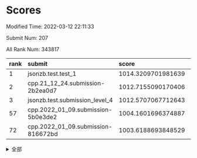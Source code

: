 # Scores

Modified Time: 2022-03-12 22:11:33

Submit Num: 207

All Rank Num: 343817

| rank |               submit               |       score        |       sigma        | pk_num |
| :--- | :--------------------------------- | :----------------- | :----------------- | :----- |
| 1    | jsonzb.test.test_1                 | 1014.3209701981639 | 0.8620247452969737 | 6644   |
| 2    | cpp.21_12_24.submission-2b2ea0d7   | 1012.7155090170406 | 0.788827467563495  | 6644   |
| 3    | jsonzb.test.submission_level_4     | 1012.5707067712643 | 0.7973446076595745 | 6642   |
| 57   | cpp.2022_01_09.submission-5b0e3de2 | 1004.1601696374887 | 0.716642318617469  | 6638   |
| 72   | cpp.2022_01_09.submission-816672bd | 1003.6188693848529 | 0.7199940766191081 | 6642   |


<details>
<summary>全部</summary>

| rank |                 submit                 |       score        |       sigma        | pk_num |
| :--- | :------------------------------------- | :----------------- | :----------------- | :----- |
| 1    | jsonzb.test.test_1                     | 1014.3209701981639 | 0.8620247452969737 | 6644   |
| 2    | cpp.21_12_24.submission-2b2ea0d7       | 1012.7155090170406 | 0.788827467563495  | 6644   |
| 3    | jsonzb.test.submission_level_4         | 1012.5707067712643 | 0.7973446076595745 | 6642   |
| 4    | gobigger.level_3.submission_level_3_27 | 1011.5290077844077 | 0.7762811369716794 | 6641   |
| 5    | gobigger.level_3.submission_level_3_42 | 1011.1793483625968 | 0.7943224347783178 | 6644   |
| 6    | gobigger.level_3.submission_level_3_10 | 1011.1458086472123 | 0.7772728183165173 | 6644   |
| 7    | gobigger.level_3.submission_level_3_21 | 1011.099796351769  | 0.7807462786940716 | 6646   |
| 8    | gobigger.level_3.submission_level_3_16 | 1010.965953453904  | 0.7713650083873331 | 6645   |
| 9    | gobigger.level_3.submission_level_3_9  | 1010.9572225323262 | 0.7592365206890578 | 6645   |
| 10   | gobigger.level_3.submission_level_3_15 | 1010.8283150188805 | 0.7679189753229922 | 6646   |
| 11   | gobigger.level_3.submission_level_3_36 | 1010.7274939132947 | 0.7599208907057042 | 6647   |
| 12   | gobigger.level_3.submission_level_3_5  | 1010.7124400843642 | 0.7774645081780657 | 6647   |
| 13   | gobigger.level_3.submission_level_3_20 | 1010.6933733895601 | 0.7575903736197267 | 6640   |
| 14   | gobigger.level_3.submission_level_3_3  | 1010.6827893771759 | 0.7823290137964176 | 6642   |
| 15   | gobigger.level_3.submission_level_3_19 | 1010.6337603964361 | 0.7861702148172436 | 6648   |
| 16   | gobigger.level_3.submission_level_3_23 | 1010.6006172278699 | 0.7699157726523367 | 6637   |
| 17   | gobigger.level_3.submission_level_3_14 | 1010.478894642659  | 0.771552545986152  | 6639   |
| 18   | gobigger.level_3.submission_level_3_48 | 1010.4558134057123 | 0.7531746245093999 | 6641   |
| 19   | gobigger.level_3.submission_level_3_18 | 1010.3243491947908 | 0.778818958548632  | 6645   |
| 20   | gobigger.level_3.submission_level_3_30 | 1010.321472445542  | 0.7689270077731318 | 6641   |
| 21   | gobigger.level_3.submission_level_3_4  | 1010.2532905468489 | 0.7532154324516045 | 6645   |
| 22   | gobigger.level_3.submission_level_3_34 | 1010.1842861409806 | 0.7777901025889277 | 6644   |
| 23   | gobigger.level_3.submission_level_3_41 | 1010.099356664722  | 0.7607270301431417 | 6644   |
| 24   | gobigger.level_3.submission_level_3_32 | 1010.0672497790989 | 0.773969513521943  | 6642   |
| 25   | gobigger.level_3.submission_level_3_35 | 1009.9727502690255 | 0.739163702247835  | 6643   |
| 26   | gobigger.level_3.submission_level_3_2  | 1009.9498764666996 | 0.7317719335559801 | 6639   |
| 27   | gobigger.level_3.submission_level_3_7  | 1009.873261097874  | 0.7529343935204591 | 6639   |
| 28   | gobigger.level_3.submission_level_3_47 | 1009.8664697195744 | 0.7511354351643974 | 6645   |
| 29   | gobigger.level_3.submission_level_3_13 | 1009.788833211684  | 0.7503339505260406 | 6641   |
| 30   | gobigger.level_3.submission_level_3_28 | 1009.7774351107876 | 0.7573929113862597 | 6647   |
| 31   | gobigger.level_3.submission_level_3_26 | 1009.6363664504313 | 0.7443504621114798 | 6646   |
| 32   | gobigger.level_3.submission_level_3_29 | 1009.5507710667993 | 0.7625524985554135 | 6641   |
| 33   | gobigger.level_3.submission_level_3_12 | 1009.5494140372175 | 0.7514442942844903 | 6641   |
| 34   | gobigger.level_3.submission_level_3_6  | 1009.5296316657327 | 0.7464849262692126 | 6645   |
| 35   | gobigger.level_3.submission_level_3_25 | 1009.5096293849828 | 0.7725585993443869 | 6638   |
| 36   | gobigger.level_3.submission_level_3_11 | 1009.4980947660465 | 0.7592721717218247 | 6647   |
| 37   | gobigger.level_3.submission_level_3_43 | 1009.474634716487  | 0.7468510574685145 | 6643   |
| 38   | gobigger.level_3.submission_level_3_22 | 1009.4578498964637 | 0.7617925144500362 | 6639   |
| 39   | gobigger.level_3.submission_level_3_40 | 1009.4524263372339 | 0.767463626700813  | 6646   |
| 40   | gobigger.level_3.submission_level_3_8  | 1009.3990181020545 | 0.744372773596636  | 6642   |
| 41   | gobigger.level_3.submission_level_3_24 | 1009.381408852161  | 0.753554033262384  | 6648   |
| 42   | gobigger.level_3.submission_level_3_38 | 1009.3548310322761 | 0.7523621832738712 | 6644   |
| 43   | gobigger.level_3.submission_level_3_39 | 1009.2929598707087 | 0.7767279080943528 | 6640   |
| 44   | gobigger.level_3.submission_level_3_0  | 1009.2435488798708 | 0.7610739953941551 | 6647   |
| 45   | gobigger.level_3.submission_level_3_46 | 1009.0698045006156 | 0.7385222029130019 | 6641   |
| 46   | gobigger.level_3.submission_level_3_45 | 1008.979440927904  | 0.7675626925565248 | 6644   |
| 47   | gobigger.level_3.submission_level_3_31 | 1008.8588573957951 | 0.7452378603205945 | 6642   |
| 48   | gobigger.level_3.submission_level_3_1  | 1008.8492351159186 | 0.7453711821862427 | 6647   |
| 49   | gobigger.level_3.submission_level_3_33 | 1008.628105946047  | 0.7566281667443365 | 6644   |
| 50   | gobigger.level_3.submission_level_3_49 | 1008.6079860022135 | 0.7603042025676358 | 6641   |
| 51   | gobigger.level_3.submission_level_3_37 | 1008.5903751030362 | 0.7583877448069494 | 6646   |
| 52   | gobigger.level_3.submission_level_3_44 | 1008.4558407766137 | 0.7361063176531853 | 6643   |
| 53   | gobigger.level_3.submission_level_3_17 | 1008.1235468155314 | 0.7635545944576263 | 6645   |
| 54   | gobigger.level_1.submission_level_1_49 | 1004.7562769162333 | 0.7134848834899306 | 6641   |
| 55   | gobigger.level_1.submission_level_1_1  | 1004.6137741701733 | 0.7130509036072509 | 6639   |
| 56   | gobigger.level_1.submission_level_1_6  | 1004.536274231783  | 0.7321295406210435 | 6643   |
| 57   | cpp.2022_01_09.submission-5b0e3de2     | 1004.1601696374887 | 0.716642318617469  | 6638   |
| 58   | gobigger.level_1.submission_level_1_42 | 1004.1174060971906 | 0.7234219239452291 | 6640   |
| 59   | gobigger.level_1.submission_level_1_26 | 1004.0759649428268 | 0.7211002872958971 | 6638   |
| 60   | gobigger.level_1.submission_level_1_0  | 1003.9948330971268 | 0.7205531466464369 | 6647   |
| 61   | gobigger.level_1.submission_level_1_36 | 1003.9859717205991 | 0.7207244244108832 | 6644   |
| 62   | gobigger.level_1.submission_level_1_46 | 1003.9459984381268 | 0.7147337651207047 | 6639   |
| 63   | gobigger.level_1.submission_level_1_44 | 1003.9043407605737 | 0.7164492865382912 | 6642   |
| 64   | gobigger.level_1.submission_level_1_45 | 1003.7352370748118 | 0.7229326344195799 | 6639   |
| 65   | gobigger.level_1.submission_level_1_21 | 1003.7342308944246 | 0.717869142569779  | 6643   |
| 66   | gobigger.level_1.submission_level_1_29 | 1003.7204710119826 | 0.7163734111234273 | 6643   |
| 67   | gobigger.level_1.submission_level_1_18 | 1003.7012434622224 | 0.7153172966191885 | 6643   |
| 68   | gobigger.level_1.submission_level_1_30 | 1003.69121773542   | 0.7313648180385726 | 6646   |
| 69   | gobigger.level_1.submission_level_1_37 | 1003.6821776585325 | 0.7187026138508833 | 6644   |
| 70   | gobigger.level_1.submission_level_1_13 | 1003.6531779980993 | 0.7165190694605816 | 6642   |
| 71   | gobigger.level_1.submission_level_1_31 | 1003.6244958302566 | 0.7183183107215168 | 6644   |
| 72   | cpp.2022_01_09.submission-816672bd     | 1003.6188693848529 | 0.7199940766191081 | 6642   |
| 73   | gobigger.level_1.submission_level_1_39 | 1003.6149737264326 | 0.7123264652171352 | 6646   |
| 74   | gobigger.level_1.submission_level_1_38 | 1003.5643453453332 | 0.7141781536484912 | 6646   |
| 75   | gobigger.level_1.submission_level_1_11 | 1003.5462314427649 | 0.7096824921789051 | 6650   |
| 76   | gobigger.level_1.submission_level_1_32 | 1003.5347024834406 | 0.7237643689598203 | 6644   |
| 77   | gobigger.level_1.submission_level_1_16 | 1003.5271131629044 | 0.7190504643103005 | 6641   |
| 78   | gobigger.level_1.submission_level_1_33 | 1003.487588516702  | 0.71454375195522   | 6646   |
| 79   | gobigger.level_1.submission_level_1_15 | 1003.4557566927058 | 0.7138481561272929 | 6644   |
| 80   | gobigger.level_1.submission_level_1_48 | 1003.3807671282681 | 0.7197836404406976 | 6648   |
| 81   | gobigger.level_1.submission_level_1_9  | 1003.3490775000458 | 0.7116981895513468 | 6640   |
| 82   | gobigger.level_1.submission_level_1_12 | 1003.267117584252  | 0.7202167496903346 | 6647   |
| 83   | gobigger.level_1.submission_level_1_7  | 1003.2501380648155 | 0.707441778155109  | 6643   |
| 84   | gobigger.level_1.submission_level_1_40 | 1003.2257625668936 | 0.7161190075249244 | 6643   |
| 85   | gobigger.level_1.submission_level_1_35 | 1003.2126195932199 | 0.7018129126416851 | 6644   |
| 86   | gobigger.level_1.submission_level_1_3  | 1003.188924361912  | 0.7152354794672371 | 6643   |
| 87   | gobigger.level_1.submission_level_1_22 | 1003.1541783525544 | 0.7031041580016277 | 6640   |
| 88   | gobigger.level_1.submission_level_1_41 | 1003.1181278442338 | 0.7112323090319317 | 6643   |
| 89   | gobigger.level_1.submission_level_1_14 | 1003.0823454021518 | 0.7207391479442078 | 6637   |
| 90   | gobigger.level_1.submission_level_1_34 | 1003.0617030140867 | 0.7126173651572005 | 6641   |
| 91   | gobigger.level_1.submission_level_1_2  | 1003.0417215913952 | 0.7175926776464018 | 6647   |
| 92   | gobigger.level_1.submission_level_1_10 | 1003.0322737185509 | 0.7142397663371249 | 6646   |
| 93   | gobigger.level_1.submission_level_1_28 | 1002.813390314934  | 0.7063352482644011 | 6646   |
| 94   | gobigger.level_1.submission_level_1_4  | 1002.8122833301279 | 0.7088592104468652 | 6645   |
| 95   | gobigger.level_1.submission_level_1_24 | 1002.6671048888929 | 0.7165592222381837 | 6649   |
| 96   | gobigger.level_1.submission_level_1_27 | 1002.6519376631934 | 0.7035880620067586 | 6645   |
| 97   | gobigger.level_1.submission_level_1_17 | 1002.6499881022357 | 0.7029219988112646 | 6640   |
| 98   | gobigger.level_1.submission_level_1_47 | 1002.6304325454345 | 0.7236580934104057 | 6645   |
| 99   | gobigger.level_1.submission_level_1_23 | 1002.6185405925304 | 0.7018908333414686 | 6644   |
| 100  | gobigger.level_1.submission_level_1_25 | 1002.5751601345938 | 0.7256125264250395 | 6645   |
| 101  | gobigger.level_1.submission_level_1_43 | 1002.5509194489068 | 0.721335462471345  | 6648   |
| 102  | gobigger.level_1.submission_level_1_20 | 1002.5329022970614 | 0.7098986914741794 | 6639   |
| 103  | gobigger.level_1.submission_level_1_8  | 1002.4355097190617 | 0.7127261436449257 | 6648   |
| 104  | gobigger.level_1.submission_level_1_19 | 1002.4217762740924 | 0.7004774706772344 | 6643   |
| 105  | gobigger.level_1.submission_level_1_5  | 1001.8826673086623 | 0.7176966422754364 | 6644   |
| 106  | gobigger.random.submission_random_10   | 998.3789324837882  | 0.6933319959413072 | 6643   |
| 107  | gobigger.random.submission_random_35   | 997.0922089885267  | 0.7080319887876205 | 6646   |
| 108  | gobigger.random.submission_random_17   | 996.9705296362617  | 0.6983749370573885 | 6645   |
| 109  | gobigger.random.submission_random_45   | 996.9369133962535  | 0.699797573830346  | 6645   |
| 110  | gobigger.random.submission_random_11   | 996.9247667084569  | 0.7050226301389267 | 6644   |
| 111  | gobigger.random.submission_random_18   | 996.6670908190072  | 0.7051409431198806 | 6642   |
| 112  | gobigger.random.submission_random_39   | 996.6600060162685  | 0.7063903480755503 | 6648   |
| 113  | gobigger.random.submission_random_15   | 996.636329302389   | 0.7067573193715827 | 6647   |
| 114  | gobigger.random.submission_random_20   | 996.5911878760124  | 0.7050306912246032 | 6647   |
| 115  | gobigger.random.submission_random_44   | 996.5835371824878  | 0.709467824329757  | 6642   |
| 116  | gobigger.random.submission_random_43   | 996.5745971046334  | 0.7170501679293229 | 6647   |
| 117  | gobigger.random.submission_random_41   | 996.55032775539    | 0.7265215088963048 | 6637   |
| 118  | gobigger.random.submission_random_7    | 996.5193304261153  | 0.7006796183225832 | 6641   |
| 119  | gobigger.random.submission_random_21   | 996.4032741667969  | 0.7113084610310327 | 6643   |
| 120  | gobigger.random.submission_random_47   | 996.3746678461155  | 0.7125520491026233 | 6642   |
| 121  | gobigger.random.submission_random_2    | 996.3045425006956  | 0.7125714060607413 | 6648   |
| 122  | gobigger.random.submission_random_19   | 996.2922849239396  | 0.696478194582661  | 6640   |
| 123  | gobigger.random.submission_random_9    | 996.2781377859292  | 0.7060767849841869 | 6647   |
| 124  | gobigger.random.submission_random_16   | 996.2521606112124  | 0.7120028230501307 | 6639   |
| 125  | gobigger.random.submission_random_6    | 996.1587470275286  | 0.7222819748652188 | 6645   |
| 126  | gobigger.random.submission_random_31   | 996.1017746900225  | 0.7149981824519194 | 6638   |
| 127  | gobigger.random.submission_random_30   | 996.0746682843269  | 0.7139908432394763 | 6648   |
| 128  | gobigger.random.submission_random_24   | 996.0463875998325  | 0.7185075440739925 | 6644   |
| 129  | gobigger.random.submission_random_12   | 996.0346536593854  | 0.6985364571828999 | 6645   |
| 130  | gobigger.random.submission_random_40   | 995.937648417308   | 0.6999898272661266 | 6652   |
| 131  | gobigger.random.submission_random_48   | 995.8649460351038  | 0.7091480062124282 | 6642   |
| 132  | gobigger.random.submission_random_29   | 995.8557174321373  | 0.7093410216514309 | 6648   |
| 133  | gobigger.random.submission_random_32   | 995.8305695902063  | 0.7008666627862823 | 6642   |
| 134  | gobigger.random.submission_random_34   | 995.7950634101461  | 0.7108055305667035 | 6641   |
| 135  | gobigger.random.submission_random_49   | 995.7400956645753  | 0.7293028029148536 | 6649   |
| 136  | gobigger.random.submission_random_13   | 995.6697675794403  | 0.7132201044725976 | 6645   |
| 137  | gobigger.random.submission_random_3    | 995.6567894725422  | 0.7046393386831586 | 6645   |
| 138  | gobigger.random.submission_random_26   | 995.6215191796167  | 0.7010694726770482 | 6648   |
| 139  | gobigger.random.submission_random_36   | 995.5976273695261  | 0.718433580025277  | 6643   |
| 140  | gobigger.random.submission_random_46   | 995.5854914249261  | 0.7025944439960161 | 6645   |
| 141  | gobigger.random.submission_random_37   | 995.5781818651288  | 0.7143678727755457 | 6642   |
| 142  | gobigger.random.submission_random_42   | 995.5471668237064  | 0.7062158884779236 | 6636   |
| 143  | gobigger.random.submission_random_25   | 995.5315967570567  | 0.7048505014484788 | 6640   |
| 144  | gobigger.random.submission_random_33   | 995.5166355522753  | 0.7152686947848074 | 6639   |
| 145  | gobigger.random.submission_random_27   | 995.5064402705264  | 0.7185868383270714 | 6647   |
| 146  | gobigger.random.submission_random_14   | 995.4022793722621  | 0.7173871051014437 | 6645   |
| 147  | gobigger.random.submission_random_38   | 995.3534354005236  | 0.7088175661144703 | 6646   |
| 148  | gobigger.random.submission_random_5    | 995.3433332409674  | 0.7143971071315519 | 6645   |
| 149  | gobigger.random.submission_random_4    | 995.3349083095686  | 0.7093965634120919 | 6643   |
| 150  | gobigger.random.submission_random_22   | 995.1682543069079  | 0.6990487663483055 | 6643   |
| 151  | gobigger.random.submission_random_28   | 995.1434112575782  | 0.7060068437142627 | 6647   |
| 152  | gobigger.random.submission_random_0    | 994.8794245448724  | 0.7052060234197328 | 6642   |
| 153  | gobigger.random.submission_random_23   | 994.803470896764   | 0.7366531078368744 | 6645   |
| 154  | gobigger.random.submission_random_1    | 994.754163340035   | 0.7021645402143665 | 6645   |
| 155  | gobigger.random.submission_random_8    | 994.5526059013646  | 0.7099979553990164 | 6643   |
| 156  | gobigger.level_2.submission_level_2_8  | 993.9280823006361  | 0.7451443580244533 | 6643   |
| 157  | gobigger.level_2.submission_level_2_38 | 993.6128361985432  | 0.721693242514636  | 6645   |
| 158  | gobigger.level_2.submission_level_2_6  | 993.5081183368188  | 0.727856585442219  | 6649   |
| 159  | gobigger.level_2.submission_level_2_12 | 993.4370130775893  | 0.7180567822121138 | 6645   |
| 160  | gobigger.level_2.submission_level_2_9  | 993.330953114438   | 0.7476047452016318 | 6646   |
| 161  | gobigger.level_2.submission_level_2_10 | 993.2804698365243  | 0.7454995674138667 | 6650   |
| 162  | gobigger.level_2.submission_level_2_17 | 993.2273939289098  | 0.7210083598746792 | 6645   |
| 163  | gobigger.level_2.submission_level_2_45 | 993.07734671694    | 0.7301299602618407 | 6645   |
| 164  | gobigger.level_2.submission_level_2_39 | 992.9749440074352  | 0.7425969048155229 | 6646   |
| 165  | gobigger.level_2.submission_level_2_2  | 992.9135651575932  | 0.7510243622096053 | 6649   |
| 166  | gobigger.level_2.submission_level_2_33 | 992.8440920221741  | 0.7424467075544188 | 6641   |
| 167  | gobigger.level_2.submission_level_2_1  | 992.7694991338343  | 0.7341317388371857 | 6645   |
| 168  | gobigger.level_2.submission_level_2_47 | 992.703436092641   | 0.7332046011079733 | 6641   |
| 169  | gobigger.level_2.submission_level_2_23 | 992.6478291684648  | 0.738283641527933  | 6639   |
| 170  | gobigger.level_2.submission_level_2_4  | 992.6304804449869  | 0.7325457539531298 | 6647   |
| 171  | gobigger.level_2.submission_level_2_30 | 992.5936047991714  | 0.7380166574156735 | 6646   |
| 172  | gobigger.level_2.submission_level_2_31 | 992.5827470651815  | 0.7408061318229066 | 6645   |
| 173  | gobigger.level_2.submission_level_2_21 | 992.3995281050712  | 0.7389953911467549 | 6646   |
| 174  | gobigger.level_2.submission_level_2_3  | 992.3493912488559  | 0.7381167671070946 | 6644   |
| 175  | gobigger.level_2.submission_level_2_15 | 992.3369541382476  | 0.740309754136922  | 6650   |
| 176  | gobigger.level_2.submission_level_2_42 | 992.3004165858521  | 0.7428005360542981 | 6642   |
| 177  | gobigger.level_2.submission_level_2_27 | 992.2928748911904  | 0.7307702080903573 | 6645   |
| 178  | gobigger.level_2.submission_level_2_22 | 992.2476489579082  | 0.7519098235826837 | 6645   |
| 179  | gobigger.level_2.submission_level_2_18 | 992.2378595884833  | 0.7387822248901096 | 6642   |
| 180  | gobigger.level_2.submission_level_2_0  | 992.1730617214355  | 0.7456118556549863 | 6643   |
| 181  | gobigger.level_2.submission_level_2_35 | 992.0944417941103  | 0.7464839501472731 | 6645   |
| 182  | gobigger.level_2.submission_level_2_14 | 992.0523301086401  | 0.7567255534761895 | 6647   |
| 183  | gobigger.level_2.submission_level_2_43 | 992.0493844927856  | 0.7337494035409393 | 6640   |
| 184  | gobigger.level_2.submission_level_2_32 | 992.0098162230557  | 0.7404527008930522 | 6643   |
| 185  | gobigger.level_2.submission_level_2_48 | 991.9844694649786  | 0.7625107875134017 | 6644   |
| 186  | gobigger.level_2.submission_level_2_40 | 991.8831901068592  | 0.7450263476254191 | 6636   |
| 187  | gobigger.level_2.submission_level_2_49 | 991.8718707330315  | 0.7568224567676901 | 6646   |
| 188  | gobigger.level_2.submission_level_2_46 | 991.8629991062808  | 0.7452047598463929 | 6645   |
| 189  | gobigger.level_2.submission_level_2_34 | 991.7508352754061  | 0.7320222408263642 | 6646   |
| 190  | gobigger.level_2.submission_level_2_36 | 991.7490127331067  | 0.7522760158971719 | 6644   |
| 191  | gobigger.level_2.submission_level_2_41 | 991.7103116534676  | 0.7543591134467588 | 6647   |
| 192  | gobigger.level_2.submission_level_2_28 | 991.6649189152548  | 0.7536798873835735 | 6645   |
| 193  | gobigger.level_2.submission_level_2_44 | 991.650905661331   | 0.7477377318388029 | 6647   |
| 194  | gobigger.level_2.submission_level_2_5  | 991.6498563592233  | 0.7463384316296008 | 6646   |
| 195  | gobigger.level_2.submission_level_2_19 | 991.6073825263239  | 0.7449539630950002 | 6645   |
| 196  | gobigger.level_2.submission_level_2_16 | 991.5394462466634  | 0.7629428595303309 | 6641   |
| 197  | gobigger.level_2.submission_level_2_26 | 991.5239558503563  | 0.7357138439330142 | 6647   |
| 198  | gobigger.level_2.submission_level_2_24 | 991.5183756793742  | 0.7431288197286038 | 6644   |
| 199  | gobigger.level_2.submission_level_2_13 | 991.4736754314258  | 0.7587926571427686 | 6645   |
| 200  | gobigger.level_2.submission_level_2_11 | 991.2303412474097  | 0.7520884266388266 | 6648   |
| 201  | gobigger.level_2.submission_level_2_7  | 991.1155584406519  | 0.7381674133390965 | 6639   |
| 202  | gobigger.level_2.submission_level_2_25 | 991.1151111403254  | 0.7568052940181174 | 6640   |
| 203  | gobigger.level_2.submission_level_2_29 | 991.0182284800215  | 0.762879987383011  | 6644   |
| 204  | gobigger.level_2.submission_level_2_37 | 990.7207326691829  | 0.7645839528598413 | 6646   |
| 205  | gobigger.level_2.submission_level_2_20 | 990.4573600347734  | 0.7775889414492115 | 6640   |
| 206  | gobigger.none.submission_none_1        | 977.4368051061715  | 1.327319552743357  | 6645   |
| 207  | gobigger.none.submission_none_0        | 976.7173580103762  | 1.4196723273633018 | 6647   |

</details>